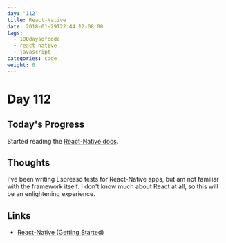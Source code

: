 ```yaml
---
day: '112'
title: React-Native
date: 2018-01-29T22:44:12-08:00
tags:
  - 100daysofcode
  - react-native
  - javascript
categories: code
weight: 0
---
```

# Day 112

## Today's Progress

Started reading the [React-Native docs](https://facebook.github.io/react-native/docs/getting-started.html).

## Thoughts

I've been writing Espresso tests for React-Native apps, but am not familiar with the framework itself. I don't know much about React at all, so this will be an enlightening experience.

## Links

* [React-Native (Getting Started)](https://facebook.github.io/react-native/docs/getting-started.html)
